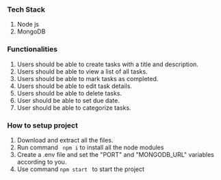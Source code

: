 ### Tech Stack
1. Node js
2. MongoDB

### Functionalities
1. Users should be able to create tasks with a title and description.
2. Users should be able to view a list of all tasks.
3. Users should be able to mark tasks as completed.
4. Users should be able to edit task details.
5. Users should be able to delete tasks.
6. User should be able to set due date.
7. User should be able to categorize tasks.

### How to setup project

1. Download and extract all the files.
2. Run command ``` npm i``` to install all the node modules
3. Create a .env file and set the "PORT" and "MONGODB_URL" variables according to you.
4. Use command ```npm start ``` to start the project